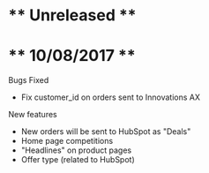 # ** Unreleased **

# ** 10/08/2017 **
Bugs Fixed
- Fix customer_id on orders sent to Innovations AX

New features
- New orders will be sent to HubSpot as "Deals"
- Home page competitions
- "Headlines" on product pages
- Offer type (related to HubSpot)